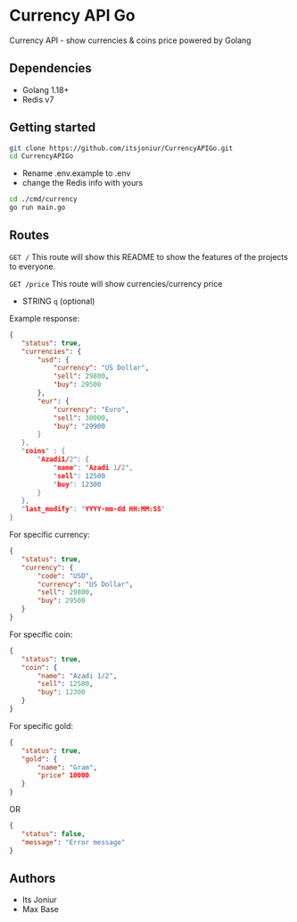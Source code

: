 # Currency API Go
Currency API - show currencies & coins price powered by Golang

## Dependencies
- Golang 1.18+
- Redis v7
## Getting started
```bash
git clone https://github.com/itsjoniur/CurrencyAPIGo.git
cd CurrencyAPIGo
```
- Rename .env.example to .env
- change the Redis info with yours
```bash
cd ./cmd/currency
go run main.go
```
## Routes
`GET /`
This route will show this README to show the features of the projects to everyone.

`GET /price`
This route will show currencies/currency price
- STRING `q`  (optional)

Example response:
```json
{
   "status": true,
   "currencies": {
	   "usd": {
		   "currency": "US Dollar",
		   "sell": 29800,
		   "buy": 29500
	   },
	   "eur": {
		   "currency": "Euro",
		   "sell": 30000,
		   "buy": "29900
	   }
   },
   "coins" : {
	   "Azadi1/2": {
		   "name": "Azadi 1/2",
		   "sell": 12500
		   "buy": 12300
	   }
   },
   "last_modify": "YYYY-mm-dd HH:MM:SS"
}
```

For specific currency:
```json
{
   "status": true,
   "currency": {
	   "code": "USD",
	   "currency": "US Dollar",
	   "sell": 29800,
	   "buy": 29500
   }
}  
```

For specific coin:
```json
{
   "status": true,
   "coin": {
	   "name": "Azadi 1/2",
	   "sell": 12500,
	   "buy": 12300
   }
}  
```
For specific gold:
```json
{
   "status": true,
   "gold": {
	   "name": "Gram",
	   "price" 10000
   }
}  
```
OR
```json
{
   "status": false,
   "message": "Error message"
}
```

## Authors
- Its Joniur
- Max Base
